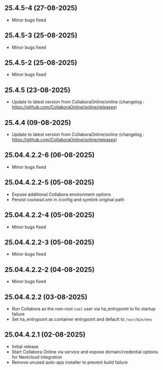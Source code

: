 ## 25.4.5-4 (27-08-2025)
- Minor bugs fixed
## 25.4.5-3 (25-08-2025)
- Minor bugs fixed
## 25.4.5-2 (25-08-2025)
- Minor bugs fixed

## 25.4.5 (23-08-2025)
- Update to latest version from CollaboraOnline/online (changelog : https://github.com/CollaboraOnline/online/releases)

## 25.4.4 (09-08-2025)
- Update to latest version from CollaboraOnline/online (changelog : https://github.com/CollaboraOnline/online/releases)
## 25.04.4.2.2-6 (06-08-2025)
- Minor bugs fixed
## 25.04.4.2.2-5 (05-08-2025)
- Expose additional Collabora environment options
- Persist coolwsd.xml in /config and symlink original path
## 25.04.4.2.2-4 (05-08-2025)
- Minor bugs fixed
## 25.04.4.2.2-3 (05-08-2025)
- Minor bugs fixed
## 25.04.4.2.2-2 (04-08-2025)
- Minor bugs fixed
## 25.04.4.2.2 (03-08-2025)

- Run Collabora as the non-root `cool` user via ha_entrypoint to fix startup failure
- Set ha_entrypoint as container entrypoint and default to `/usr/bin/env`

## 25.04.4.2.1 (02-08-2025)

- Initial release
- Start Collabora Online via service and expose domain/credential options for Nextcloud integration
- Remove unused auto-app installer to prevent build failure
